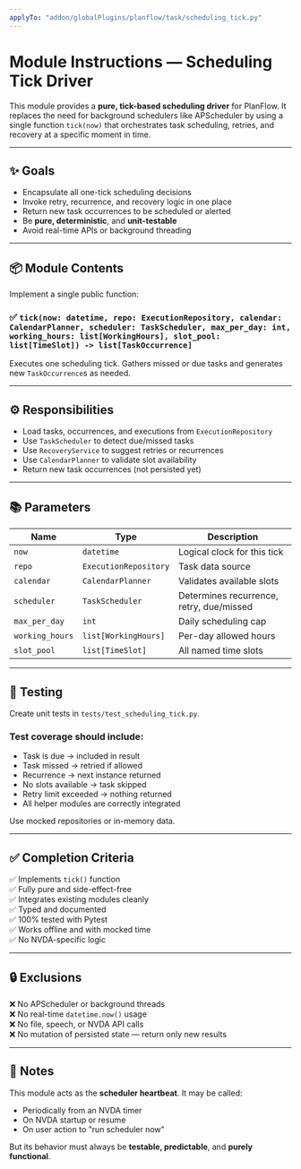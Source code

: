 ```yaml
---
applyTo: "addon/globalPlugins/planflow/task/scheduling_tick.py"
---
```


# Module Instructions — Scheduling Tick Driver

This module provides a **pure, tick-based scheduling driver** for PlanFlow. It replaces the need for background schedulers like APScheduler by using a single function `tick(now)` that orchestrates task scheduling, retries, and recovery at a specific moment in time.

---

## ✨ Goals

- Encapsulate all one-tick scheduling decisions
- Invoke retry, recurrence, and recovery logic in one place
- Return new task occurrences to be scheduled or alerted
- Be **pure, deterministic**, and **unit-testable**
- Avoid real-time APIs or background threading

---

## 📦 Module Contents

Implement a single public function:

### ✅ `tick(now: datetime, repo: ExecutionRepository, calendar: CalendarPlanner, scheduler: TaskScheduler, max_per_day: int, working_hours: list[WorkingHours], slot_pool: list[TimeSlot]) -> list[TaskOccurrence]`

Executes one scheduling tick. Gathers missed or due tasks and generates new `TaskOccurrence`s as needed.

---

## ⚙️ Responsibilities

- Load tasks, occurrences, and executions from `ExecutionRepository`
- Use `TaskScheduler` to detect due/missed tasks
- Use `RecoveryService` to suggest retries or recurrences
- Use `CalendarPlanner` to validate slot availability
- Return new task occurrences (not persisted yet)

---

## 📚 Parameters

| Name            | Type                    | Description |
|-----------------|-------------------------|-------------|
| `now`           | `datetime`              | Logical clock for this tick |
| `repo`          | `ExecutionRepository`   | Task data source |
| `calendar`      | `CalendarPlanner`       | Validates available slots |
| `scheduler`     | `TaskScheduler`         | Determines recurrence, retry, due/missed |
| `max_per_day`   | `int`                   | Daily scheduling cap |
| `working_hours` | `list[WorkingHours]`    | Per-day allowed hours |
| `slot_pool`     | `list[TimeSlot]`        | All named time slots |

---

## 🧪 Testing

Create unit tests in `tests/test_scheduling_tick.py`.

### Test coverage should include:

- Task is due → included in result
- Task missed → retried if allowed
- Recurrence → next instance returned
- No slots available → task skipped
- Retry limit exceeded → nothing returned
- All helper modules are correctly integrated

Use mocked repositories or in-memory data.

---

## ✅ Completion Criteria

✅ Implements `tick()` function  
✅ Fully pure and side-effect-free  
✅ Integrates existing modules cleanly  
✅ Typed and documented  
✅ 100% tested with Pytest  
✅ Works offline and with mocked time  
✅ No NVDA-specific logic

---

## 🔒 Exclusions

❌ No APScheduler or background threads  
❌ No real-time `datetime.now()` usage  
❌ No file, speech, or NVDA API calls  
❌ No mutation of persisted state — return only new results

---

## 📌 Notes

This module acts as the **scheduler heartbeat**. It may be called:

- Periodically from an NVDA timer
- On NVDA startup or resume
- On user action to "run scheduler now"

But its behavior must always be **testable, predictable**, and **purely functional**.
